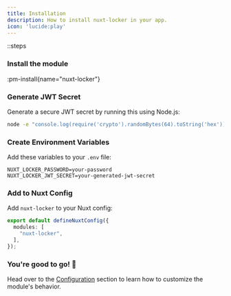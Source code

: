 ```yaml
---
title: Installation
description: How to install nuxt-locker in your app.
icon: 'lucide:play'
---
```


::steps
### Install the module

:pm-install{name="nuxt-locker"}

### Generate JWT Secret

Generate a secure JWT secret by running this using Node.js:

```bash [Terminal]
node -e "console.log(require('crypto').randomBytes(64).toString('hex'));"
```

### Create Environment Variables

Add these variables to your `.env` file:

```text [.env]
NUXT_LOCKER_PASSWORD=your-password
NUXT_LOCKER_JWT_SECRET=your-generated-jwt-secret
```

### Add to Nuxt Config

Add `nuxt-locker` to your Nuxt config:

```ts [nuxt.config.ts]
export default defineNuxtConfig({
  modules: [
    "nuxt-locker",
  ],
});
  ```

### You're good to go! 🚀

Head over to the [Configuration](/getting-started/configuration) section to learn how to customize the module's behavior.
